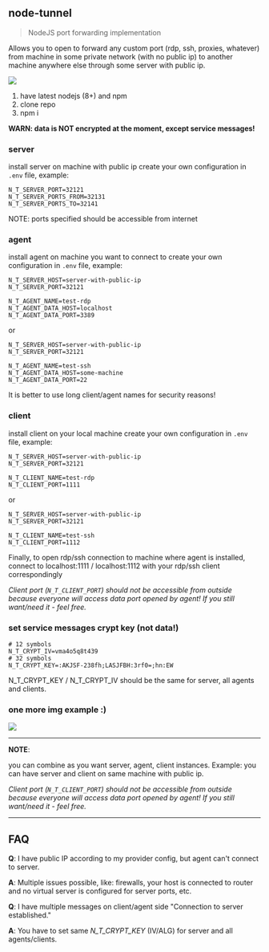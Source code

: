 ## node-tunnel

> NodeJS port forwarding implementation

Allows you to open to forward any custom port (rdp, ssh, proxies, whatever) from machine in some private network (with no public ip) to another machine anywhere else through some server with public ip.

![](https://github.com/mgrybyk/node-tunnel/blob/images-only/imgs/client-server-agent.png?raw=true)

1. have latest nodejs (8+) and npm
2. clone repo
3. npm i

**WARN: data is NOT encrypted at the moment, except service messages!**


### server

install server on machine with public ip
create your own configuration in `.env` file, example:
```
N_T_SERVER_PORT=32121
N_T_SERVER_PORTS_FROM=32131
N_T_SERVER_PORTS_TO=32141
```
NOTE: ports specified should be accessible from internet

### agent

install agent on machine you want to connect to
create your own configuration in `.env` file, example:
```
N_T_SERVER_HOST=server-with-public-ip
N_T_SERVER_PORT=32121

N_T_AGENT_NAME=test-rdp
N_T_AGENT_DATA_HOST=localhost
N_T_AGENT_DATA_PORT=3389
```
or
```
N_T_SERVER_HOST=server-with-public-ip
N_T_SERVER_PORT=32121

N_T_AGENT_NAME=test-ssh
N_T_AGENT_DATA_HOST=some-machine
N_T_AGENT_DATA_PORT=22
```
It is better to use long client/agent names for security reasons!

### client

install client on your local machine
create your own configuration in `.env` file, example:
```
N_T_SERVER_HOST=server-with-public-ip
N_T_SERVER_PORT=32121

N_T_CLIENT_NAME=test-rdp
N_T_CLIENT_PORT=1111
```
or
```
N_T_SERVER_HOST=server-with-public-ip
N_T_SERVER_PORT=32121

N_T_CLIENT_NAME=test-ssh
N_T_CLIENT_PORT=1112
```


Finally, to open rdp/ssh connection to machine where agent is installed, connect to localhost:1111 / localhost:1112 with your rdp/ssh client correspondingly


*Client port (`N_T_CLIENT_PORT`) should not be accessible from outside because everyone will access data port opened by agent! 
If you still want/need it - feel free.*


### set service messages crypt key (not data!)

```
# 12 symbols
N_T_CRYPT_IV=vma4o5q8t439
# 32 symbols
N_T_CRYPT_KEY=:AKJSF-238fh;LASJFBH:3rf0=;hn:EW
```
N_T_CRYPT_KEY / N_T_CRYPT_IV should be the same for server, all agents and clients.


### one more img example :)

![](https://github.com/mgrybyk/node-tunnel/blob/images-only/imgs/port-forwarding.png?raw=true)

---

**NOTE**: 

you can combine as you want server, agent, client instances. Example: you can have server and client on same machine with public ip.


*Client port (`N_T_CLIENT_PORT`) should not be accessible from outside because everyone will access data port opened by agent! 
If you still want/need it - feel free.*

---

## FAQ

**Q**: I have public IP according to my provider config, but agent can't connect to server.

**A**: Multiple issues possible, like: firewalls, your host is connected to router and no virtual server is configured for server ports, etc.

**Q**: I have multiple messages on client/agent side "Connection to server established."

**A**: You have to set same *N_T_CRYPT_KEY* (IV/ALG) for server and all agents/clients.
